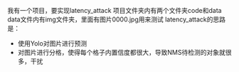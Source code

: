我有一个项目，要实现latency_attack
项目文件夹内有两个文件夹code和data
data文件内有img文件夹，里面有图片0000.jpg用来测试
latency_attack的思路是：
+ 使用Yolo对图片进行预测
+ 对图片进行分格，使得每个格子内置信度都很大，导致NMS待检测的对象就很多，干扰
